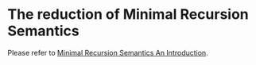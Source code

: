 # The reduction of Minimal Recursion Semantics

Please refer to [Minimal Recursion Semantics An Introduction](https://www.cl.cam.ac.uk/~aac10/papers/mrs.pdf).
